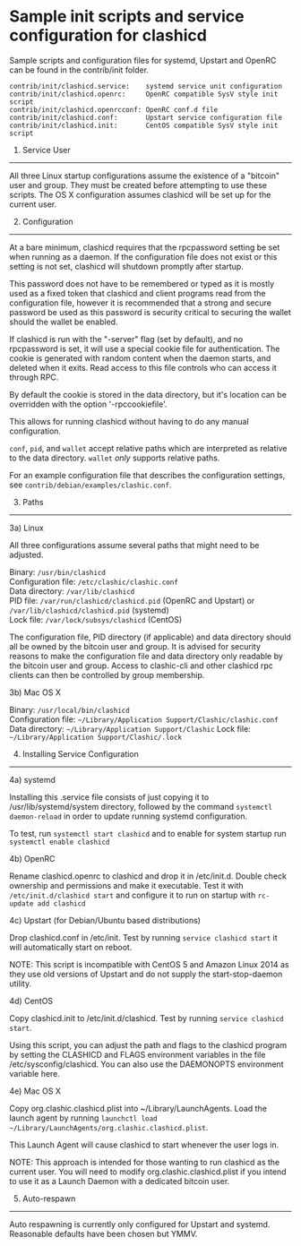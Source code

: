 Sample init scripts and service configuration for clashicd
==========================================================

Sample scripts and configuration files for systemd, Upstart and OpenRC
can be found in the contrib/init folder.

    contrib/init/clashicd.service:    systemd service unit configuration
    contrib/init/clashicd.openrc:     OpenRC compatible SysV style init script
    contrib/init/clashicd.openrcconf: OpenRC conf.d file
    contrib/init/clashicd.conf:       Upstart service configuration file
    contrib/init/clashicd.init:       CentOS compatible SysV style init script

1. Service User
---------------------------------

All three Linux startup configurations assume the existence of a "bitcoin" user
and group.  They must be created before attempting to use these scripts.
The OS X configuration assumes clashicd will be set up for the current user.

2. Configuration
---------------------------------

At a bare minimum, clashicd requires that the rpcpassword setting be set
when running as a daemon.  If the configuration file does not exist or this
setting is not set, clashicd will shutdown promptly after startup.

This password does not have to be remembered or typed as it is mostly used
as a fixed token that clashicd and client programs read from the configuration
file, however it is recommended that a strong and secure password be used
as this password is security critical to securing the wallet should the
wallet be enabled.

If clashicd is run with the "-server" flag (set by default), and no rpcpassword is set,
it will use a special cookie file for authentication. The cookie is generated with random
content when the daemon starts, and deleted when it exits. Read access to this file
controls who can access it through RPC.

By default the cookie is stored in the data directory, but it's location can be overridden
with the option '-rpccookiefile'.

This allows for running clashicd without having to do any manual configuration.

`conf`, `pid`, and `wallet` accept relative paths which are interpreted as
relative to the data directory. `wallet` *only* supports relative paths.

For an example configuration file that describes the configuration settings,
see `contrib/debian/examples/clashic.conf`.

3. Paths
---------------------------------

3a) Linux

All three configurations assume several paths that might need to be adjusted.

Binary:              `/usr/bin/clashicd`  
Configuration file:  `/etc/clashic/clashic.conf`  
Data directory:      `/var/lib/clashicd`  
PID file:            `/var/run/clashicd/clashicd.pid` (OpenRC and Upstart) or `/var/lib/clashicd/clashicd.pid` (systemd)  
Lock file:           `/var/lock/subsys/clashicd` (CentOS)  

The configuration file, PID directory (if applicable) and data directory
should all be owned by the bitcoin user and group.  It is advised for security
reasons to make the configuration file and data directory only readable by the
bitcoin user and group.  Access to clashic-cli and other clashicd rpc clients
can then be controlled by group membership.

3b) Mac OS X

Binary:              `/usr/local/bin/clashicd`  
Configuration file:  `~/Library/Application Support/Clashic/clashic.conf`  
Data directory:      `~/Library/Application Support/Clashic`
Lock file:           `~/Library/Application Support/Clashic/.lock`

4. Installing Service Configuration
-----------------------------------

4a) systemd

Installing this .service file consists of just copying it to
/usr/lib/systemd/system directory, followed by the command
`systemctl daemon-reload` in order to update running systemd configuration.

To test, run `systemctl start clashicd` and to enable for system startup run
`systemctl enable clashicd`

4b) OpenRC

Rename clashicd.openrc to clashicd and drop it in /etc/init.d.  Double
check ownership and permissions and make it executable.  Test it with
`/etc/init.d/clashicd start` and configure it to run on startup with
`rc-update add clashicd`

4c) Upstart (for Debian/Ubuntu based distributions)

Drop clashicd.conf in /etc/init.  Test by running `service clashicd start`
it will automatically start on reboot.

NOTE: This script is incompatible with CentOS 5 and Amazon Linux 2014 as they
use old versions of Upstart and do not supply the start-stop-daemon utility.

4d) CentOS

Copy clashicd.init to /etc/init.d/clashicd. Test by running `service clashicd start`.

Using this script, you can adjust the path and flags to the clashicd program by
setting the CLASHICD and FLAGS environment variables in the file
/etc/sysconfig/clashicd. You can also use the DAEMONOPTS environment variable here.

4e) Mac OS X

Copy org.clashic.clashicd.plist into ~/Library/LaunchAgents. Load the launch agent by
running `launchctl load ~/Library/LaunchAgents/org.clashic.clashicd.plist`.

This Launch Agent will cause clashicd to start whenever the user logs in.

NOTE: This approach is intended for those wanting to run clashicd as the current user.
You will need to modify org.clashic.clashicd.plist if you intend to use it as a
Launch Daemon with a dedicated bitcoin user.

5. Auto-respawn
-----------------------------------

Auto respawning is currently only configured for Upstart and systemd.
Reasonable defaults have been chosen but YMMV.
